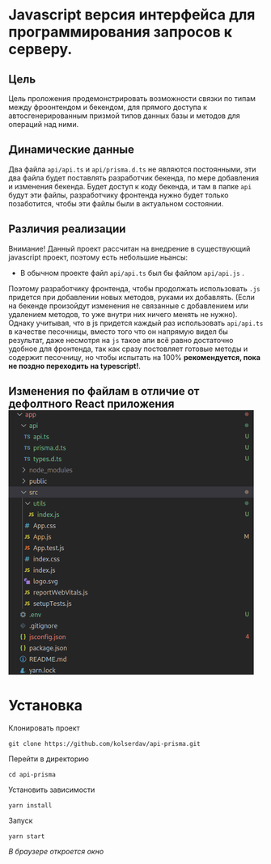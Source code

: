 # Javascript версия интерфейса для программирования запросов к серверу.

## Цель

Цель проложения продемонстрировать возможности связки по типам между фроонтендом и бекендом, для прямого доступа к автосгенерированным призмой типов данных базы и методов для
операций над ними.

## Динамические данные

Два файла `api/api.ts` и `api/prisma.d.ts` не являются постоянными, эти два файла будет поставлять разработчик бекенда, по мере добавления и изменения бекенда. Будет доступ к коду бекенда, и там в папке `api` будут эти файлы, разработчику фронтенда нужно будет только позаботится, чтобы эти файлы были в актуальном состоянии.

## Различия реализации

Внимание! Данный проект рассчитан на внедрение в существующий javascript проект, поэтому есть небольшие ньансы:

- В обычном проекте файл `api/api.ts` был бы файлом `api/api.js` .

Поэтому разработчику фронтенда, чтобы продолжать использовать `.js` придется при добавлении новых методов, руками их добавлять. (Если на бекенде произойдут изменения не связанные с добавлением или удалением методов, то уже внутри них ничего менять не нужно). Однаку учитывая, что в js придется каждый раз использовать `api/api.ts` в качестве песочницы, вместо того что он напрямую видел бы результат, даже несмотря на `js` такое апи всё равно достаточно удобное для фронтенда, так как сразу постовляет готовые методы и содержит песочницу, но чтобы испытать на 100% **рекомендуется, пока не поздно переходить на typescript!**.

## Изменения по файлам в отличие от дефолтного React приложения ![Гит сигналы](./docs/example-prisma.png)

# Установка

Клонировать проект

```
git clone https://github.com/kolserdav/api-prisma.git
```

Перейти в директорию

```
cd api-prisma
```

Установить зависимости

```
yarn install
```

Запуск

```
yarn start
```

_В браузере откроется окно_
